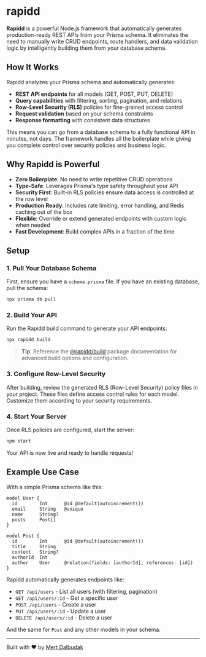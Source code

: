 # rapidd

**Rapidd** is a powerful Node.js framework that automatically generates production-ready REST APIs from your Prisma schema. It eliminates the need to manually write CRUD endpoints, route handlers, and data validation logic by intelligently building them from your database schema.

## How It Works

Rapidd analyzes your Prisma schema and automatically generates:
- **REST API endpoints** for all models (GET, POST, PUT, DELETE)
- **Query capabilities** with filtering, sorting, pagination, and relations
- **Row-Level Security (RLS)** policies for fine-grained access control
- **Request validation** based on your schema constraints
- **Response formatting** with consistent data structures

This means you can go from a database schema to a fully functional API in minutes, not days. The framework handles all the boilerplate while giving you complete control over security policies and business logic.

## Why Rapidd is Powerful

- **Zero Boilerplate**: No need to write repetitive CRUD operations
- **Type-Safe**: Leverages Prisma's type safety throughout your API
- **Security First**: Built-in RLS policies ensure data access is controlled at the row level
- **Production Ready**: Includes rate limiting, error handling, and Redis caching out of the box
- **Flexible**: Override or extend generated endpoints with custom logic when needed
- **Fast Development**: Build complex APIs in a fraction of the time

## Setup

### 1. Pull Your Database Schema

First, ensure you have a `schema.prisma` file. If you have an existing database, pull the schema:

```bash
npx prisma db pull
```

### 2. Build Your API

Run the Rapidd build command to generate your API endpoints:

```bash
npx rapidd build
```

> **Tip**: Reference the [@rapidd/build](https://www.npmjs.com/package/@rapidd/build) package documentation for advanced build options and configuration.

### 3. Configure Row-Level Security

After building, review the generated RLS (Row-Level Security) policy files in your project. These files define access control rules for each model. Customize them according to your security requirements.

### 4. Start Your Server

Once RLS policies are configured, start the server:

```bash
npm start
```

Your API is now live and ready to handle requests!

## Example Use Case

With a simple Prisma schema like this:

```prisma
model User {
  id        Int      @id @default(autoincrement())
  email     String   @unique
  name      String?
  posts     Post[]
}

model Post {
  id        Int      @id @default(autoincrement())
  title     String
  content   String?
  authorId  Int
  author    User     @relation(fields: [authorId], references: [id])
}
```

Rapidd automatically generates endpoints like:
- `GET /api/users` - List all users (with filtering, pagination)
- `GET /api/users/:id` - Get a specific user
- `POST /api/users` - Create a user
- `PUT /api/users/:id` - Update a user
- `DELETE /api/users/:id` - Delete a user

And the same for `Post` and any other models in your schema.

---

Built with ❤️ by [Mert Dalbudak](https://github.com/MertDalbudak)
